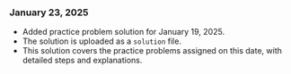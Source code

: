 ### January 23, 2025
- Added practice problem solution for January 19, 2025.
- The solution is uploaded as a `solution` file.
- This solution covers the practice problems assigned on this date, with detailed steps and explanations.


